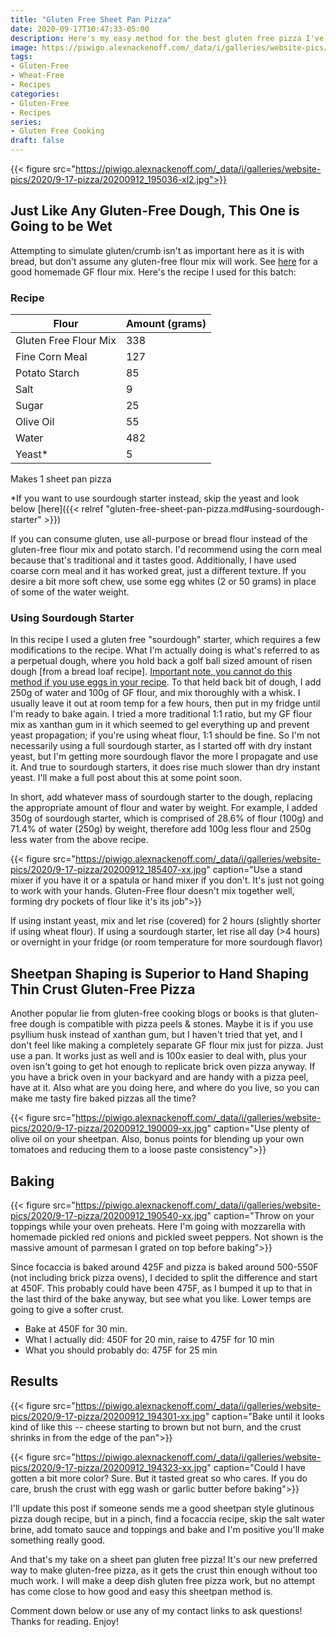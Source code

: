 ```yaml
---
title: "Gluten Free Sheet Pan Pizza"
date: 2020-09-17T10:47:33-05:00
description: Here's my easy method for the best gluten free pizza I've made
image: https://piwigo.alexnackenoff.com/_data/i/galleries/website-pics/2020/9-17-pizza/20200912_195036-cu_e400.jpg
tags:
- Gluten-Free
- Wheat-Free
- Recipes
categories:
- Gluten-Free
- Recipes
series:
- Gluten Free Cooking
draft: false
---
```

{{< figure src="https://piwigo.alexnackenoff.com/_data/i/galleries/website-pics/2020/9-17-pizza/20200912_195036-xl2.jpg">}}

## Just Like Any Gluten-Free Dough, This One is Going to be Wet

Attempting to simulate gluten/crumb isn't as important here as it is with bread, but don't assume any gluten-free flour mix will work. See <a href="/posts/gluten-free-bread">here</a> for a good homemade GF flour mix. Here's the recipe I used for this batch:
### Recipe
Flour | Amount (grams)
--------|------
Gluten Free Flour Mix| 338
Fine Corn Meal | 127
Potato Starch | 85
Salt | 9
Sugar | 25
Olive Oil | 55
Water | 482
Yeast* | 5

Makes 1 sheet pan pizza

*If you want to use sourdough starter instead, skip the yeast and look below [here]({{< relref "gluten-free-sheet-pan-pizza.md#using-sourdough-starter" >}})

If you can consume gluten, use all-purpose or bread flour instead of the gluten-free flour mix and potato starch. I'd recommend using the corn meal because that's traditional and it tastes good. Additionally, I have used coarse corn meal and it has worked great, just a different texture. If you desire a bit more soft chew, use some egg whites (2 or 50 grams) in place of some of the water weight.

### Using Sourdough Starter
In this recipe I used a gluten free "sourdough" starter, which requires a few modifications to the recipe. What I'm actually doing is what's referred to as a perpetual dough, where you hold back a golf ball sized amount of risen dough [from a bread loaf recipe]. <u>Important note, you cannot do this method if you use eggs in your recipe</u>. To that held back bit of dough, I add 250g of water and 100g of GF flour, and mix thoroughly with a whisk. I usually leave it out at room temp for a few hours, then put in my fridge until I'm ready to bake again. I tried a more traditional 1:1 ratio, but my GF flour mix as xanthan gum in it which seemed to gel everything up and prevent yeast propagation; if you're using wheat flour, 1:1 should be fine. So I'm not necessarily using a full sourdough starter, as I started off with dry instant yeast, but I'm getting more sourdough flavor the more I propagate and use it. And true to sourdough starters, it does rise much slower than dry instant yeast. I'll make a full post about this at some point soon.

In short, add whatever mass of sourdough starter to the dough, replacing the appropriate amount of flour and water by weight. For example, I added 350g of sourdough starter, which is comprised of 28.6% of flour (100g) and 71.4% of water (250g) by weight, therefore add 100g less flour and 250g less water from the above recipe.  

{{< figure src="https://piwigo.alexnackenoff.com/_data/i/galleries/website-pics/2020/9-17-pizza/20200912_185407-xx.jpg" caption="Use a stand mixer if you have it or a spatula or hand mixer if you don't. It's just not going to work with your hands. Gluten-Free flour doesn't mix together well, forming dry pockets of flour like it's its job">}}

If using instant yeast, mix and let rise (covered) for 2 hours (slightly shorter if using wheat flour). If using a sourdough starter, let rise all day (>4 hours) or overnight in your fridge (or room temperature for more sourdough flavor)

## Sheetpan Shaping is Superior to Hand Shaping Thin Crust Gluten-Free Pizza

Another popular lie from gluten-free cooking blogs or books is that gluten-free dough is compatible with pizza peels & stones. Maybe it is if you use psyllium husk instead of xanthan gum, but I haven't tried that yet, and I don't feel like making a completely separate GF flour mix just for pizza. Just use a pan. It works just as well and is 100x easier to deal with, plus your oven isn't going to get hot enough to replicate brick oven pizza anyway. If you have a brick oven in your backyard and are handy with a pizza peel, have at it. Also what are you doing here, and where do you live, so you can make me tasty fire baked pizzas all the time?

{{< figure src="https://piwigo.alexnackenoff.com/_data/i/galleries/website-pics/2020/9-17-pizza/20200912_190009-xx.jpg" caption="Use plenty of olive oil on your sheetpan. Also, bonus points for blending up your own tomatoes and reducing them to a loose paste consistency">}}

## Baking

{{< figure src="https://piwigo.alexnackenoff.com/_data/i/galleries/website-pics/2020/9-17-pizza/20200912_190540-xx.jpg" caption="Throw on your toppings while your oven preheats. Here I'm going with mozzarella with homemade pickled red onions and pickled sweet peppers. Not shown is the massive amount of parmesan I grated on top before baking">}}

Since focaccia is baked around 425F and pizza is baked around 500-550F (not including brick pizza ovens), I decided to split the difference and start at 450F. This probably could have been 475F, as I bumped it up to that in the last third of the bake anyway, but see what you like. Lower temps are going to give a softer crust.

* Bake at 450F for 30 min.
* What I actually did: 450F for 20 min, raise to 475F for 10 min
* What you should probably do: 475F for 25 min

## Results
{{< figure src="https://piwigo.alexnackenoff.com/_data/i/galleries/website-pics/2020/9-17-pizza/20200912_194301-xx.jpg" caption="Bake until it looks kind of like this -- cheese starting to brown but not burn, and the crust shrinks in from the edge of the pan">}}

{{< figure src="https://piwigo.alexnackenoff.com/_data/i/galleries/website-pics/2020/9-17-pizza/20200912_194323-xx.jpg" caption="Could I have gotten a bit more color? Sure. But it tasted great so who cares. If you do care, brush the crust with egg wash or garlic butter before baking">}}

I'll update this post if someone sends me a good sheetpan style glutinous pizza dough recipe, but in a pinch, find a focaccia recipe, skip the salt water brine, add tomato sauce and toppings and bake and I'm positive you'll make something really good.

And that's my take on a sheet pan gluten free pizza! It's our new preferred way to make gluten-free pizza, as it gets the crust thin enough without too much work. I will make a deep dish gluten free pizza work, but no attempt has come close to how good and easy this sheetpan method is.

Comment down below or use any of my contact links to ask questions! Thanks for reading. Enjoy!
